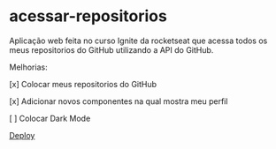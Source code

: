 # acessar-repositorios
 Aplicação web feita no curso Ignite da rocketseat que acessa todos os meus repositorios do GitHub utilizando a API do GitHub.
 
 Melhorias:
 <p>[x] Colocar meus repositorios do GitHub</p>
 <p>[x] Adicionar novos componentes na qual mostra meu perfil</p>
 <p>[ ] Colocar Dark Mode</p>
 
 <a href="https://acessar-repositorios.vercel.app/"> Deploy </a>
 
